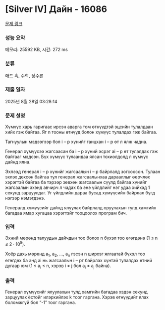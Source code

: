 # [Silver IV] Дайн - 16086 

[문제 링크](https://www.acmicpc.net/problem/16086) 

### 성능 요약

메모리: 25592 KB, 시간: 272 ms

### 분류

애드 혹, 수학, 정수론

### 제출 일자

2025년 8월 28일 03:28:14

### 문제 설명

<p>Хүмүүс харь гаригаас ирсэн аварга том өтнүүдтэй эцсийн тулалдаан хийх гэж байгаа. Яг n тооны өтнүүд болон хүмүүс тулалдах гэж байгаа. </p>

<p>Тагнуулын мэдээгээр бол i – р хүнийг ганцхан i – р өт л ялж чадна. </p>

<p>Генерал хүмүүсээ жагсаасан ба i – р хүний эсрэг ai – р өт тулалдах гэж байгааг мэдсэн. Бүх хүмүүс тулаандаа ялсан тохиолдолд л хүмүүс дайнд ялна.</p>

<p>Эхлээд генерал i – р хүнийг жагсаалын i – р байрлалд зогсоосон. Тулаан эхлэх дөхсөн байгаа тул генерал жагсаалынхаа дарааллыг өөрчлөх хэрэгтэй байгаа ба тэрээр зөвхөн жагсаалын сүүлд байгаа хүнийг жагсаалын эхэнд авчирч л чадах ба энэ үйлдлийг нэг удаа хийхэд 1 секунд зарцуулдаг. Уг үйлдлийн дараа бусад хүмүүсийн байрлал бүгд нэгээр нэмэгдэнэ.</p>

<p>Генералд хүмүүсийг дайнд ялуулах байрлалд оруулахын тулд хамгийн багадаа ямар хугацаа хэрэгтэйг тооцоолох програм бич.</p>

### 입력 

 <p>Эхний мөрөнд талуудын дайчдын тоо болох  n бүхэл тоо өгөгдөнө (1 ≤ n ≤ 2 ∙ 10<sup>5</sup>). </p>

<p>Хоёр дахь мөрөнд a<sub>1</sub>, a<sub>2</sub>, …, a<sub>n</sub> гэсэн n ширхэг ялгаатай бүхэл тоо өгөгдөх ба энд ai нь жагсаалын i – рт байрлах хүнтэй тулалдах өтний дугаар юм (1 ≤ a<sub>i</sub> ≤ n, хэрэв i ≠ j бол a<sub>i</sub> ≠ a<sub>j</sub> байна). </p>

### 출력 

 <p>Генерал хүмүүсийг ялуулахын тулд хамгийн багадаа хэдэн секунд зарцуулах ёстойг илэрхийлэх k тоог гаргана. Хэрэв өтнүүдийг ялах боломжгүй бол “-1” тоог гаргана. </p>

